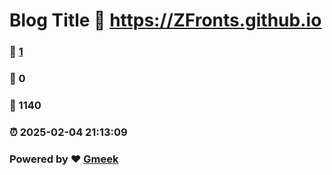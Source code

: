 # Blog Title :link: https://ZFronts.github.io 
### :page_facing_up: [1](https://ZFronts.github.io/tag.html) 
### :speech_balloon: 0 
### :hibiscus: 1140 
### :alarm_clock: 2025-02-04 21:13:09 
### Powered by :heart: [Gmeek](https://github.com/Meekdai/Gmeek)
